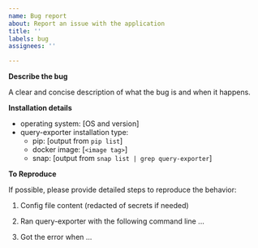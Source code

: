 ```yaml
---
name: Bug report
about: Report an issue with the application
title: ''
labels: bug
assignees: ''

---
```


**Describe the bug**

A clear and concise description of what the bug is and when it happens.

**Installation details**

- operating system: [OS and version]
- query-exporter installation type:
  - pip: [output from `pip list`]
  - docker image: [`<image tag>`]
  - snap: [output from `snap list | grep query-exporter`]

**To Reproduce**

If possible, please provide detailed steps to reproduce the behavior:

1. Config file content (redacted of secrets if needed)

2. Ran query-exporter with the following command line ...

3. Got the error when ...
